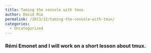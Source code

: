 ```yaml
---
title: Taming the console with tmux.
author: David Rio
permalink: /2013/12/taming-the-console-with-tmux/
categories:
  - Uncategorized
---
```

### <span style="font-size: 16px;">Rémi Emonet and I will work on a short lesson about tmux.</span>
